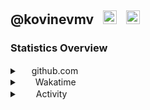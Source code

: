 <h2>
  <a href="https://github.com/kovinevmv" style="text-decoration: none !important">@kovinevmv </a>
  <a href="https://t.me/kovinevmv" style="text-decoration: none !important">
    <img
      style="margin-left: 10px"
      alt="kovinevmv | Telegram"
      width="22px"
      src="https://upload.wikimedia.org/wikipedia/commons/8/82/Telegram_logo.svg"
    />
  </a>
  <a href="mailto:kovinevmv@gmail.com" style="text-decoration: none !important">
    <img
      style="margin-left: 10px"
      alt="kovinevmv | GMail"
      width="22px"
      src="https://upload.wikimedia.org/wikipedia/commons/7/7e/Gmail_icon_%282020%29.svg"
    />
  </a>
</h2>

<h3>Statistics Overview</h3>
<details>
  <summary>
    <img
      width="15px"
      src="https://cdn-icons-png.flaticon.com/512/25/25231.png"
    />
    github.com
  </summary>
  <table>
    <tr style="border: 0;">
      <td align="center" style="border: 0; overflow-y: hidden">
        <img
          alt="kovinevmv's Github Stats"
          src="https://github-readme-stats.vercel.app/api?username=kovinevmv&count_private=true&show_icons=true"
        />
      </td>
      <td align="center" style="border: 0; overflow-y: hidden">
        <img
          alt="kovinevmv's Github Langs"
          src="https://github-readme-stats.vercel.app/api/top-langs/?username=kovinevmv&layout=compact"
        />
      </td>
    </tr>
  </table>
</details>

<details>
  <p>
    <summary
      ><img
        style="margin-left: 3px; margin-right: 3px;"
        width="15px"
        src="https://cdn.worldvectorlogo.com/logos/wakatime.svg"
      />
      Wakatime</summary
    >
  </p>
  <table>
    <tr style="border: 0;">
      <td align="center" style="border: 0;">
        <a
          href="https://wakatime.com/share/@3252d78c-8dea-48f1-aed9-7ca47009b346/cbaadd6c-31d4-4c62-92a2-b9d7e423d26f.png"
          ><img
            src="https://wakatime.com/share/@3252d78c-8dea-48f1-aed9-7ca47009b346/cbaadd6c-31d4-4c62-92a2-b9d7e423d26f.png"
        /></a>
      </td>
      <td align="center" style="border: 0;">
        <a
          href="https://wakatime.com/share/@3252d78c-8dea-48f1-aed9-7ca47009b346/2e60df7e-b92c-49ce-9daa-ec8117f9ba17.png"
          ><img
            src="https://wakatime.com/share/@3252d78c-8dea-48f1-aed9-7ca47009b346/2e60df7e-b92c-49ce-9daa-ec8117f9ba17.png"
        /></a>
      </td>
    </tr>
  </table>
</details>

<details>
  <p>
    <summary
      ><img
        style="margin-left: 3px; margin-right: 3px;"
        width="16px"
        src="https://media.lpgenerator.ru/images/494403/49711.png"
      /> Activity</summary
    >
  </p>
  <a href="https://wakatime.com"
    ><img
      style="display: block; width: 80%; margin: auto"
      src="https://wakatime.com/share/@3252d78c-8dea-48f1-aed9-7ca47009b346/88d4d001-b929-425a-a22c-dae135a5f736.png"
  /></a>
</details>

[telegram]: https://t.me/kovinevmv
[gmail]: mailto:kovinevmv@gmail.com
